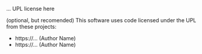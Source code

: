 ... UPL license here

(optional, but recomended)
This software uses code licensed under the UPL from these projects:

- https://... (Author Name)
- https://... (Author Name)
